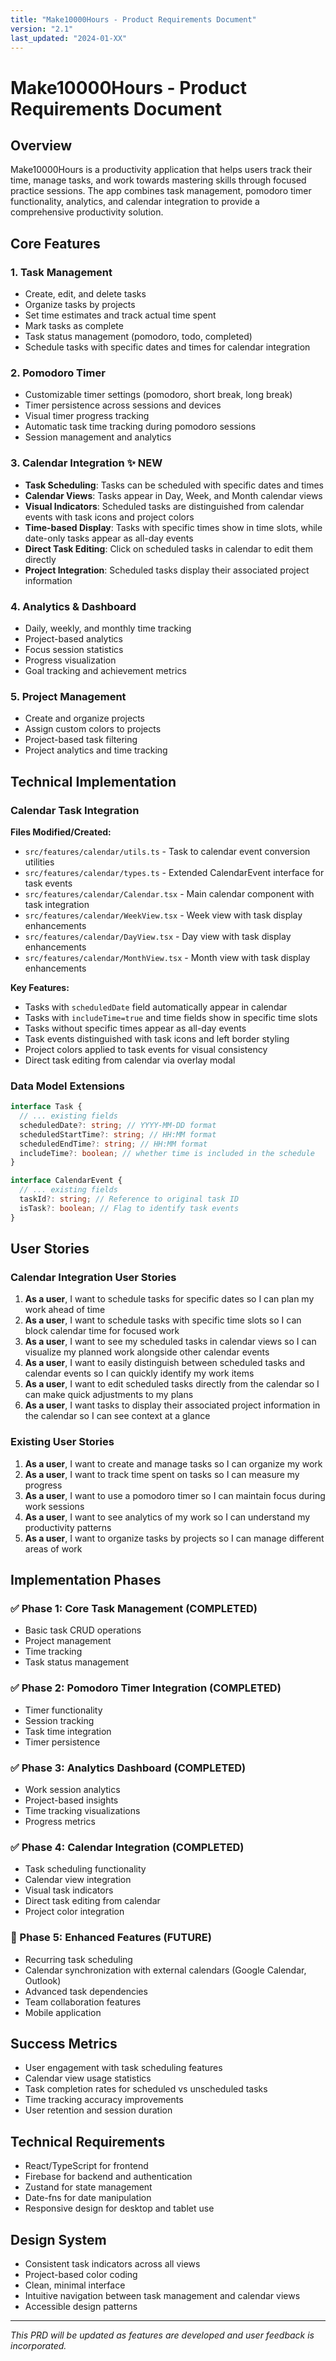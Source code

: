 ```yaml
---
title: "Make10000Hours - Product Requirements Document"
version: "2.1"
last_updated: "2024-01-XX"
---
```


# Make10000Hours - Product Requirements Document

## Overview
Make10000Hours is a productivity application that helps users track their time, manage tasks, and work towards mastering skills through focused practice sessions. The app combines task management, pomodoro timer functionality, analytics, and calendar integration to provide a comprehensive productivity solution.

## Core Features

### 1. Task Management
- Create, edit, and delete tasks
- Organize tasks by projects
- Set time estimates and track actual time spent
- Mark tasks as complete
- Task status management (pomodoro, todo, completed)
- Schedule tasks with specific dates and times for calendar integration

### 2. Pomodoro Timer
- Customizable timer settings (pomodoro, short break, long break)
- Timer persistence across sessions and devices
- Visual timer progress tracking
- Automatic task time tracking during pomodoro sessions
- Session management and analytics

### 3. Calendar Integration ✨ NEW
- **Task Scheduling**: Tasks can be scheduled with specific dates and times
- **Calendar Views**: Tasks appear in Day, Week, and Month calendar views
- **Visual Indicators**: Scheduled tasks are distinguished from calendar events with task icons and project colors
- **Time-based Display**: Tasks with specific times show in time slots, while date-only tasks appear as all-day events
- **Direct Task Editing**: Click on scheduled tasks in calendar to edit them directly
- **Project Integration**: Scheduled tasks display their associated project information

### 4. Analytics & Dashboard
- Daily, weekly, and monthly time tracking
- Project-based analytics
- Focus session statistics
- Progress visualization
- Goal tracking and achievement metrics

### 5. Project Management
- Create and organize projects
- Assign custom colors to projects
- Project-based task filtering
- Project analytics and time tracking

## Technical Implementation

### Calendar Task Integration
**Files Modified/Created:**
- `src/features/calendar/utils.ts` - Task to calendar event conversion utilities
- `src/features/calendar/types.ts` - Extended CalendarEvent interface for task events
- `src/features/calendar/Calendar.tsx` - Main calendar component with task integration
- `src/features/calendar/WeekView.tsx` - Week view with task display enhancements
- `src/features/calendar/DayView.tsx` - Day view with task display enhancements  
- `src/features/calendar/MonthView.tsx` - Month view with task display enhancements

**Key Features:**
- Tasks with `scheduledDate` field automatically appear in calendar
- Tasks with `includeTime=true` and time fields show in specific time slots
- Tasks without specific times appear as all-day events
- Task events distinguished with task icons and left border styling
- Project colors applied to task events for visual consistency
- Direct task editing from calendar via overlay modal

### Data Model Extensions
```typescript
interface Task {
  // ... existing fields
  scheduledDate?: string; // YYYY-MM-DD format
  scheduledStartTime?: string; // HH:MM format
  scheduledEndTime?: string; // HH:MM format
  includeTime?: boolean; // whether time is included in the schedule
}

interface CalendarEvent {
  // ... existing fields
  taskId?: string; // Reference to original task ID
  isTask?: boolean; // Flag to identify task events
}
```

## User Stories

### Calendar Integration User Stories
1. **As a user**, I want to schedule tasks for specific dates so I can plan my work ahead of time
2. **As a user**, I want to schedule tasks with specific time slots so I can block calendar time for focused work
3. **As a user**, I want to see my scheduled tasks in calendar views so I can visualize my planned work alongside other calendar events
4. **As a user**, I want to easily distinguish between scheduled tasks and calendar events so I can quickly identify my work items
5. **As a user**, I want to edit scheduled tasks directly from the calendar so I can make quick adjustments to my plans
6. **As a user**, I want tasks to display their associated project information in the calendar so I can see context at a glance

### Existing User Stories
1. **As a user**, I want to create and manage tasks so I can organize my work
2. **As a user**, I want to track time spent on tasks so I can measure my progress
3. **As a user**, I want to use a pomodoro timer so I can maintain focus during work sessions
4. **As a user**, I want to see analytics of my work so I can understand my productivity patterns
5. **As a user**, I want to organize tasks by projects so I can manage different areas of work

## Implementation Phases

### ✅ Phase 1: Core Task Management (COMPLETED)
- Basic task CRUD operations
- Project management
- Time tracking
- Task status management

### ✅ Phase 2: Pomodoro Timer Integration (COMPLETED)
- Timer functionality
- Session tracking
- Task time integration
- Timer persistence

### ✅ Phase 3: Analytics Dashboard (COMPLETED)
- Work session analytics
- Project-based insights
- Time tracking visualizations
- Progress metrics

### ✅ Phase 4: Calendar Integration (COMPLETED)
- Task scheduling functionality
- Calendar view integration
- Visual task indicators
- Direct task editing from calendar
- Project color integration

### 🔄 Phase 5: Enhanced Features (FUTURE)
- Recurring task scheduling
- Calendar synchronization with external calendars (Google Calendar, Outlook)
- Advanced task dependencies
- Team collaboration features
- Mobile application

## Success Metrics
- User engagement with task scheduling features
- Calendar view usage statistics  
- Task completion rates for scheduled vs unscheduled tasks
- Time tracking accuracy improvements
- User retention and session duration

## Technical Requirements
- React/TypeScript for frontend
- Firebase for backend and authentication
- Zustand for state management
- Date-fns for date manipulation
- Responsive design for desktop and tablet use

## Design System
- Consistent task indicators across all views
- Project-based color coding
- Clean, minimal interface
- Intuitive navigation between task management and calendar views
- Accessible design patterns

---

*This PRD will be updated as features are developed and user feedback is incorporated.* 